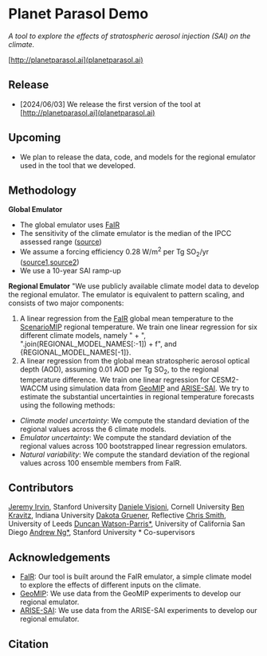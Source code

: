 # Planet Parasol Demo

*A tool to explore the effects of stratospheric aerosol injection (SAI) on the climate.*

[http://planetparasol.ai](planetparasol.ai)

## Release
- [2024/06/03] We release the first version of the tool at [http://planetparasol.ai](planetparasol.ai)

## Upcoming
- We plan to release the data, code, and models for the regional emulator used in the tool that we developed.

## Methodology
**Global Emulator**
- The global emulator uses [FaIR](https://docs.fairmodel.net/en/latest/intro.html)
- The sensitivity of the climate emulator is the median of the IPCC assessed range ([source](https://gmd.copernicus.org/articles/11/2273/2018/))
- We assume a forcing efficiency 0.28 W/m$^2$ per Tg SO$_2$/yr ([source1](https://www.pnnl.gov/sites/default/files/media/file/Sensitivity%20of%20Aerosol%20Distribution%20and%20Climate%20Response%20to%20Stratospheric%20SO2%20Injection%20Locations.pdf),[source2](https://www.google.com/url?q=https://acp.copernicus.org/articles/21/10039/2021/&sa=D&source=docs&ust=1715284226685975&usg=AOvVaw38Ib3Gc0XRuSme39sOh_tz))
- We use a 10-year SAI ramp-up

**Regional Emulator**
"We use publicly available climate model data to develop the regional emulator. The emulator is equivalent to pattern scaling, and consists of two major components:
1. A linear regression from the [FaIR](https://docs.fairmodel.net/en/latest/intro.html) global mean temperature to the [ScenarioMIP](https://gmd.copernicus.org/articles/9/3461/2016/) regional temperature. We train one linear regression for six different climate models, namely " + ", ".join(REGIONAL_MODEL_NAMES[:-1]) + f", and {REGIONAL_MODEL_NAMES[-1]}.
2. A linear regression from the global mean stratospheric aerosol optical depth (AOD), assuming 0.01 AOD per Tg SO$_2$, to the regional temperature difference. We train one linear regression for CESM2-WACCM using simulation data from [GeoMIP](https://climate.envsci.rutgers.edu/geomip/data.html) and [ARISE-SAI](https://www.cesm.ucar.edu/community-projects/arise-sai).
We try to estimate the substantial uncertainties in regional temperature forecasts using the following methods:
- _Climate model uncertainty_: We compute the standard deviation of the regional values across the 6 climate models.
- _Emulator uncertainty_: We compute the standard deviation of the regional values across 100 bootstrapped linear regression emulators. 
- _Natural variability_: We compute the standard deviation of the regional values across 100 ensemble members from FaIR.

## Contributors
[Jeremy Irvin](https://twitter.com/jeremy_irvin16), Stanford University
[Daniele Visioni](https://twitter.com/DanVisioni), Cornell University
[Ben Kravitz](https://earth.indiana.edu/directory/faculty/kravitz-ben.html), Indiana University
[Dakota Gruener](https://twitter.com/dakotagruener), Reflective
[Chris Smith](https://twitter.com/chrisroadmap), University of Leeds
[Duncan Watson-Parris*](https://twitter.com/DWatsonParris), University of California San Diego
[Andrew Ng*](https://twitter.com/AndrewYNg), Stanford University
\* Co-supervisors

## Acknowledgements
- [FaIR](https://docs.fairmodel.net/en/latest/intro.html): Our tool is built around the FaIR emulator, a simple climate model to explore the effects of different inputs on the climate.
- [GeoMIP](https://climate.envsci.rutgers.edu/geomip/data.html): We use data from the GeoMIP experiments to develop our regional emulator.
- [ARISE-SAI](https://www.cesm.ucar.edu/community-projects/arise-sai): We use data from the ARISE-SAI experiments to develop our regional emulator.

## Citation
